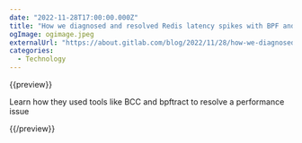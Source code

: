 ```yaml
---
date: "2022-11-28T17:00:00.000Z"
title: "How we diagnosed and resolved Redis latency spikes with BPF and other tools"
ogImage: ogimage.jpeg
externalUrl: "https://about.gitlab.com/blog/2022/11/28/how-we-diagnosed-and-resolved-redis-latency-spikes/"
categories:
  - Technology
---
```


{{preview}}

Learn how they used tools like BCC and bpftract to resolve a performance issue

{{/preview}}

